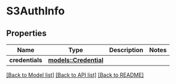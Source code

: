 # S3AuthInfo

## Properties

Name | Type | Description | Notes
------------ | ------------- | ------------- | -------------
**credentials** | [**models::Credential**](Credential.md) |  | 

[[Back to Model list]](../README.md#documentation-for-models) [[Back to API list]](../README.md#documentation-for-api-endpoints) [[Back to README]](../README.md)


